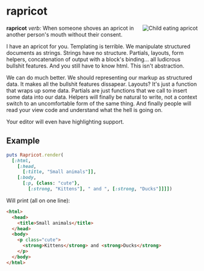 # rapricot

<img src="http://blog.americanfeast.com/images/Kid%20Eating%20Apricot%20bigstockphoto___262377.jpg"
 alt="Child eating apricot" title="My face when I haml" align="right" />

**rapricot** *verb:* When someone shoves an apricot in another person's mouth
without their consent.

I have an apricot for you. Templating is terrible. We manipulate structured
documents as strings. Strings have no structure. Partials, layouts, form
helpers, concatenation of output with a block's binding... all ludicrous
bullshit features. And you still have to know html. This isn't abstraction.

We can do much better. We should representing our markup as structured data. It
makes all the bullshit features dissapear. Layouts? It's just a function that
wraps up some data. Partials are just functions that we call to insert some
data into our data. Helpers will finally be natural to write, not a context
switch to an uncomfortable form of the same thing. And finally people will read
your view code and understand what the hell is going on.

Your editor will even have highlighting support.

## Example

```ruby
puts Rapricot.render(
  [:html,
    [:head,
      [:title, "Small animals"]],
    [:body,
      [:p, {class: "cute"},
        [:strong, "Kittens"], " and ", [:strong, "Ducks"]]]])
```

Will print (all on one line):

```html
<html>
  <head>
    <title>Small animals</title>
  </head>
  <body>
    <p class="cute">
      <strong>Kittens</strong> and <strong>Ducks</strong>
    </p>
  </body>
</html>
```

